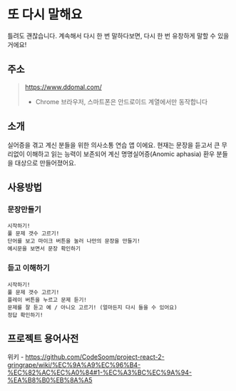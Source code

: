 # 또 다시 말해요
틀려도 괜찮습니다. 
계속해서 다시 한 번 말하다보면,
다시 한 번 유창하게 말할 수 있을거에요!

## 주소
> https://www.ddomal.com/
> - Chrome 브라우저, 스마트폰은 안드로이드 계열에서만 동작합니다

## 소개
실어증을 겪고 계신 분들을 위한 의사소통 연습 앱 이에요.
현재는 문장을 듣고서 큰 무리없이 이해하고 읽는 능력이 보존되어 계신 명명실어증(Anomic aphasia) 환우 분들을
대상으로 만들어졌어요.

## 사용방법
### 문장만들기
```
시작하기!  
풀 문제 갯수 고르기!  
단어를 보고 마이크 버튼을 눌러 나만의 문장을 만들기!  
예시문을 보면서 문장 확인하기  
```

### 듣고 이해하기
```
시작하기!  
풀 문제 갯수 고르기!  
플레이 버튼을 누르고 문제 듣기!  
문제를 잘 듣고 예 / 아니오 고르기! (얼마든지 다시 들을 수 있어요)  
정답 확인하기!  
```
## 프로젝트 용어사전
위키 - https://github.com/CodeSoom/project-react-2-gringrape/wiki/%EC%9A%A9%EC%96%B4-%EC%82%AC%EC%A0%84#1-%EC%A3%BC%EC%9A%94-%EA%B8%B0%EB%8A%A5
